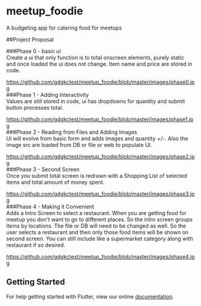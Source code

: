 # meetup_foodie

A budgeting app for catering food for meetups

##Project Proposal

###Phase 0 - basic ui  
Create a ui that only function is to total onscreen elements, purely static  
and once loaded the ui does not change. Item name and price are stored in  
code.   

https://github.com/gdgkctest/meetup_foodie/blob/master/images/phase0.jpg  
###Phase 1 - Adding Interactivity   
Values are still stored in code, ui has dropdowns for quantity and submit  
button processes total.  

https://github.com/gdgkctest/meetup_foodie/blob/master/images/phase1.jpg  
###Phase 2 - Reading from Files and Adding Images  
Ui will evolve from basic form and adds images and quantity +/-. Also the image
src are loaded from DB or file or web to populate UI. 
 
https://github.com/gdgkctest/meetup_foodie/blob/master/images/phase2.jpg  
###Phase 3 -  Second Screen  
Once you submit total screen is redrawn with a Shopping List of selected  
items and total amount of money spent.  

https://github.com/gdgkctest/meetup_foodie/blob/master/images/phase3.jpg  
###Phase 4 - Making it Convenient  
Adds a Intro Screen to select a restaurant. When you are getting food for  
meetup you don't want to go to different places. So the intro screen groups  
items by locations. The file or DB will need to be changed as well. So the  
user selects a restaurant and then only those food items will be shown on  
second screen. You can still include like a supermarket category along with  
restaurant if so desired.  

https://github.com/gdgkctest/meetup_foodie/blob/master/images/phase4.jpg  



## Getting Started

For help getting started with Flutter, view our online
[documentation](https://flutter.io/).
